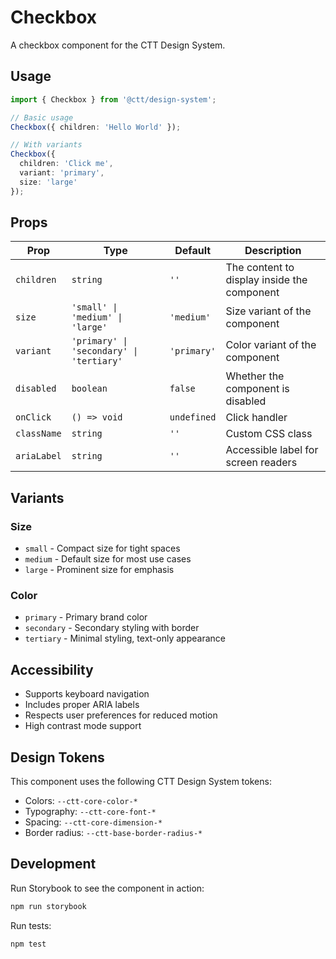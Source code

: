 # Checkbox

A checkbox component for the CTT Design System.

## Usage

```typescript
import { Checkbox } from '@ctt/design-system';

// Basic usage
Checkbox({ children: 'Hello World' });

// With variants
Checkbox({ 
  children: 'Click me',
  variant: 'primary',
  size: 'large'
});
```

## Props

| Prop | Type | Default | Description |
|------|------|---------|-------------|
| `children` | `string` | `''` | The content to display inside the component |
| `size` | `'small' \| 'medium' \| 'large'` | `'medium'` | Size variant of the component |
| `variant` | `'primary' \| 'secondary' \| 'tertiary'` | `'primary'` | Color variant of the component |
| `disabled` | `boolean` | `false` | Whether the component is disabled |
| `onClick` | `() => void` | `undefined` | Click handler |
| `className` | `string` | `''` | Custom CSS class |
| `ariaLabel` | `string` | `''` | Accessible label for screen readers |

## Variants

### Size
- `small` - Compact size for tight spaces
- `medium` - Default size for most use cases
- `large` - Prominent size for emphasis

### Color
- `primary` - Primary brand color
- `secondary` - Secondary styling with border
- `tertiary` - Minimal styling, text-only appearance

## Accessibility

- Supports keyboard navigation
- Includes proper ARIA labels
- Respects user preferences for reduced motion
- High contrast mode support

## Design Tokens

This component uses the following CTT Design System tokens:

- Colors: `--ctt-core-color-*`
- Typography: `--ctt-core-font-*`
- Spacing: `--ctt-core-dimension-*`
- Border radius: `--ctt-base-border-radius-*`

## Development

Run Storybook to see the component in action:

```bash
npm run storybook
```

Run tests:

```bash
npm test
```
